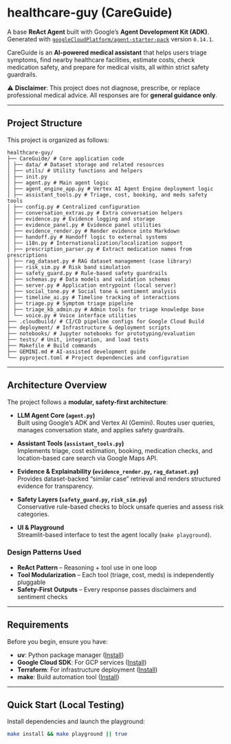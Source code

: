 # healthcare-guy (CareGuide)

A base **ReAct Agent** built with Google’s **Agent Development Kit (ADK)**.  
Generated with [`googleCloudPlatform/agent-starter-pack`](https://github.com/GoogleCloudPlatform/agent-starter-pack) version `0.14.1`.

CareGuide is an **AI-powered medical assistant** that helps users triage symptoms, find nearby healthcare facilities, estimate costs, check medication safety, and prepare for medical visits, all within strict safety guardrails.

⚠️ **Disclaimer**: This project does not diagnose, prescribe, or replace professional medical advice. All responses are for **general guidance only**.

---


## Project Structure

This project is organized as follows:

```
healthcare-guy/
├── CareGuide/ # Core application code
│ ├── data/ # Dataset storage and related resources
│ ├── utils/ # Utility functions and helpers
│ ├── init.py
│ ├── agent.py # Main agent logic
│ ├── agent_engine_app.py # Vertex AI Agent Engine deployment logic
│ ├── assistant_tools.py # Triage, cost, booking, and meds safety tools
│ ├── config.py # Centralized configuration
│ ├── conversation_extras.py # Extra conversation helpers
│ ├── evidence.py # Evidence logging and storage
│ ├── evidence_panel.py # Evidence panel utilities
│ ├── evidence_render.py # Render evidence into Markdown
│ ├── handoff.py # Handoff logic to external systems
│ ├── i18n.py # Internationalization/localization support
│ ├── prescription_parser.py # Extract medication names from prescriptions
│ ├── rag_dataset.py # RAG dataset management (case library)
│ ├── risk_sim.py # Risk band simulation
│ ├── safety_guard.py # Rule-based safety guardrails
│ ├── schemas.py # Data models and validation schemas
│ ├── server.py # Application entrypoint (local server)
│ ├── social_tone.py # Social tone & sentiment analysis
│ ├── timeline_ai.py # Timeline tracking of interactions
│ ├── triage.py # Symptom triage pipeline
│ ├── triage_kb_admin.py # Admin tools for triage knowledge base
│ └── voice.py # Voice interface utilities
├── .cloudbuild/ # CI/CD pipeline configs for Google Cloud Build
├── deployment/ # Infrastructure & deployment scripts
├── notebooks/ # Jupyter notebooks for prototyping/evaluation
├── tests/ # Unit, integration, and load tests
├── Makefile # Build commands
├── GEMINI.md # AI-assisted development guide
└── pyproject.toml # Project dependencies and configuration
```


---

## Architecture Overview

The project follows a **modular, safety-first architecture**:

- **LLM Agent Core (`agent.py`)**  
  Built using Google’s ADK and Vertex AI (Gemini). Routes user queries, manages conversation state, and applies safety guardrails.

- **Assistant Tools (`assistant_tools.py`)**  
  Implements triage, cost estimation, booking, medication checks, and location-based care search via Google Maps API.

- **Evidence & Explainability (`evidence_render.py`, `rag_dataset.py`)**  
  Provides dataset-backed “similar case” retrieval and renders structured evidence for transparency.

- **Safety Layers (`safety_guard.py`, `risk_sim.py`)**  
  Conservative rule-based checks to block unsafe queries and assess risk categories.

- **UI & Playground**  
  Streamlit-based interface to test the agent locally (`make playground`).

### Design Patterns Used
- **ReAct Pattern** – Reasoning + tool use in one loop  
- **Tool Modularization** – Each tool (triage, cost, meds) is independently pluggable  
- **Safety-First Outputs** – Every response passes disclaimers and sentiment checks  

---

## Requirements

Before you begin, ensure you have:
- **uv**: Python package manager ([Install](https://docs.astral.sh/uv/getting-started/installation/))  
- **Google Cloud SDK**: For GCP services ([Install](https://cloud.google.com/sdk/docs/install))  
- **Terraform**: For infrastructure deployment ([Install](https://developer.hashicorp.com/terraform/downloads))  
- **make**: Build automation tool ([Install](https://www.gnu.org/software/make/))  

---

## Quick Start (Local Testing)

Install dependencies and launch the playground:

```bash
make install && make playground || true
